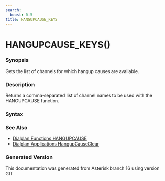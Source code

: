```yaml
---
search:
  boost: 0.5
title: HANGUPCAUSE_KEYS
---
```


# HANGUPCAUSE_KEYS()

### Synopsis

Gets the list of channels for which hangup causes are available.

### Description

Returns a comma-separated list of channel names to be used with the HANGUPCAUSE function.<br>


### Syntax

### See Also

* [Dialplan Functions HANGUPCAUSE](/Asterisk_16_Documentation/API_Documentation/Dialplan_Functions/HANGUPCAUSE)
* [Dialplan Applications HangupCauseClear](/Asterisk_16_Documentation/API_Documentation/Dialplan_Applications/HangupCauseClear)


### Generated Version

This documentation was generated from Asterisk branch 16 using version GIT 